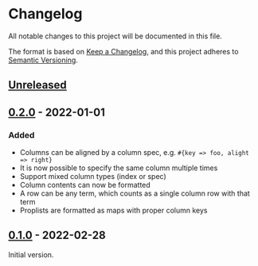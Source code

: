 # Changelog

All notable changes to this project will be documented in this file.

The format is based on [Keep a Changelog](https://keepachangelog.com/en/1.0.0/),
and this project adheres to [Semantic Versioning](https://semver.org/spec/v2.0.0.html).

## [Unreleased]

## [0.2.0] - 2022-01-01

### Added

- Columns can be aligned by a column spec, e.g. `#{key => foo, alight => right}`
- It is now possible to specify the same column multiple times
- Support mixed column types (index or spec)
- Column contents can now be formatted
- A row can be any term, which counts as a single column row with that term
- Proplists are formatted as maps with proper column keys

## [0.1.0] - 2022-02-28

Initial version.

[unreleased]: https://github.com/eproxus/grid/compare/v0.2.0...HEAD
[0.2.0]: https://github.com/eproxus/grid/compare/v0.1.0..v0.2.0
[0.1.0]: https://github.com/eproxus/grid/releases/tag/v0.1.0
